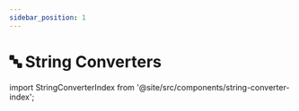 ```yaml
---
sidebar_position: 1
---
```


# 🔤 String Converters

import StringConverterIndex from '@site/src/components/string-converter-index';

<StringConverterIndex />
